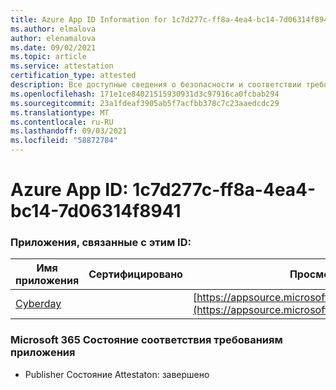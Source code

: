 ```yaml
---
title: Azure App ID Information for 1c7d277c-ff8a-4ea4-bc14-7d06314f8941
ms.author: elmalova
author: elenamalova
ms.date: 09/02/2021
ms.topic: article
ms.service: attestation
certification_type: attested
description: Все доступные сведения о безопасности и соответствии требованиям для 1c7d277c-ff8a-4ea4-bc14-7d06314f8941.
ms.openlocfilehash: 171e1ce84021515930931d3c97916ca0fcbab294
ms.sourcegitcommit: 23a1fdeaf3905ab5f7acfbb378c7c23aaedcdc29
ms.translationtype: MT
ms.contentlocale: ru-RU
ms.lasthandoff: 09/03/2021
ms.locfileid: "58872784"
---
```

# <a name="azure-app-id-1c7d277c-ff8a-4ea4-bc14-7d06314f8941"></a>Azure App ID: 1c7d277c-ff8a-4ea4-bc14-7d06314f8941


### <a name="apps-associated-with-this-id"></a>Приложения, связанные с этим ID:
| **Имя приложения** | **Сертифицировано** | **Просмотр в AppSource** |
|--------------|---------------|-----------------------|
| [Cyberday](https://docs.microsoft.com/microsoft-365-app-certification/forward/WA200001774) |  | [https://appsource.microsoft.com/product/office/WA200001774](https://appsource.microsoft.com/product/office/WA200001774) |

### <a name="microsoft-365-app-compliance-status"></a>Microsoft 365 Состояние соответствия требованиям приложения
- Publisher Состояние Attestaton: завершено
